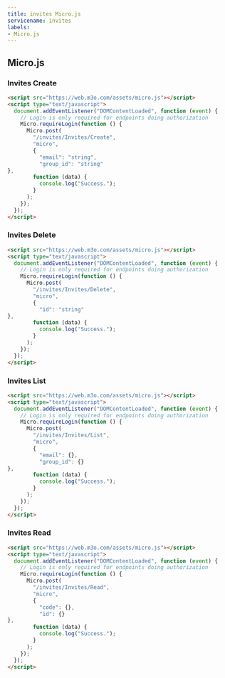 ```yaml
---
title: invites Micro.js
servicename: invites
labels: 
- Micro.js
---
```


## Micro.js


### Invites Create
<!-- We use the request body description here as endpoint descriptions are not
being lifted correctly from the proto by the openapi spec generator -->

```html
<script src="https://web.m3o.com/assets/micro.js"></script>
<script type="text/javascript">
  document.addEventListener("DOMContentLoaded", function (event) {
    // Login is only required for endpoints doing authorization
    Micro.requireLogin(function () {
      Micro.post(
        "/invites/Invites/Create",
        "micro",
        {
          "email": "string",
          "group_id": "string"
},
        function (data) {
          console.log("Success.");
        }
      );
    });
  });
</script>
```


### Invites Delete
<!-- We use the request body description here as endpoint descriptions are not
being lifted correctly from the proto by the openapi spec generator -->

```html
<script src="https://web.m3o.com/assets/micro.js"></script>
<script type="text/javascript">
  document.addEventListener("DOMContentLoaded", function (event) {
    // Login is only required for endpoints doing authorization
    Micro.requireLogin(function () {
      Micro.post(
        "/invites/Invites/Delete",
        "micro",
        {
          "id": "string"
},
        function (data) {
          console.log("Success.");
        }
      );
    });
  });
</script>
```


### Invites List
<!-- We use the request body description here as endpoint descriptions are not
being lifted correctly from the proto by the openapi spec generator -->

```html
<script src="https://web.m3o.com/assets/micro.js"></script>
<script type="text/javascript">
  document.addEventListener("DOMContentLoaded", function (event) {
    // Login is only required for endpoints doing authorization
    Micro.requireLogin(function () {
      Micro.post(
        "/invites/Invites/List",
        "micro",
        {
          "email": {},
          "group_id": {}
},
        function (data) {
          console.log("Success.");
        }
      );
    });
  });
</script>
```


### Invites Read
<!-- We use the request body description here as endpoint descriptions are not
being lifted correctly from the proto by the openapi spec generator -->

```html
<script src="https://web.m3o.com/assets/micro.js"></script>
<script type="text/javascript">
  document.addEventListener("DOMContentLoaded", function (event) {
    // Login is only required for endpoints doing authorization
    Micro.requireLogin(function () {
      Micro.post(
        "/invites/Invites/Read",
        "micro",
        {
          "code": {},
          "id": {}
},
        function (data) {
          console.log("Success.");
        }
      );
    });
  });
</script>
```


